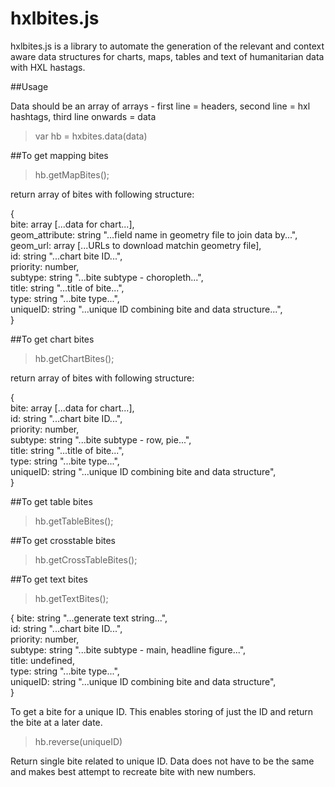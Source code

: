 

# hxlbites.js

hxlbites.js is a library to automate the generation of the relevant and context aware data structures for charts, maps, tables and text of humanitarian data with HXL hastags.

##Usage

Data should be an array of arrays - first line = headers, second line = hxl hashtags, third line onwards = data

<blockquote>var hb = hxbites.data(data)</blockquote>

##To get mapping bites
<blockquote>hb.getMapBites();</blockquote>

return array of bites with following structure:

{  
  bite: array [...data for chart...],  
  geom_attribute: string "...field name in geometry file to join data by...",  
  geom_url: array [...URLs to download matchin geometry file],  
  id: string "...chart bite ID...",  
  priority: number,  
  subtype: string "...bite subtype - choropleth...",  
  title: string "...title of bite...",  
  type: string "...bite type...",  
  uniqueID: string "...unique ID combining bite and data structure...",  
}

##To get chart bites
<blockquote>hb.getChartBites();</blockquote>

return array of bites with following structure:

{  
  bite: array [...data for chart...],  
  id: string "...chart bite ID...",  
  priority: number,  
  subtype: string "...bite subtype - row, pie...",  
  title: string "...title of bite...",  
  type: string "...bite type...",  
  uniqueID: string "...unique ID combining bite and data structure",  
}  

##To get table bites
<blockquote>hb.getTableBites();</blockquote>

##To get crosstable bites
<blockquote>hb.getCrossTableBites();</blockquote>

##To get text bites
<blockquote>hb.getTextBites();</blockquote>

{
  bite: string "...generate text string...",  
  id: string "...chart bite ID...",  
  priority: number,  
  subtype: string "...bite subtype - main, headline figure...",  
  title: undefined,  
  type: string "...bite type...",  
  uniqueID: string "...unique ID combining bite and data structure",  
}

To get a bite for a unique ID.  This enables storing of just the ID and return the bite at a later date.
<blockquote>hb.reverse(uniqueID)</blockquote>

Return single bite related to unique ID.  Data does not have to be the same and makes best attempt to recreate bite with new numbers.
